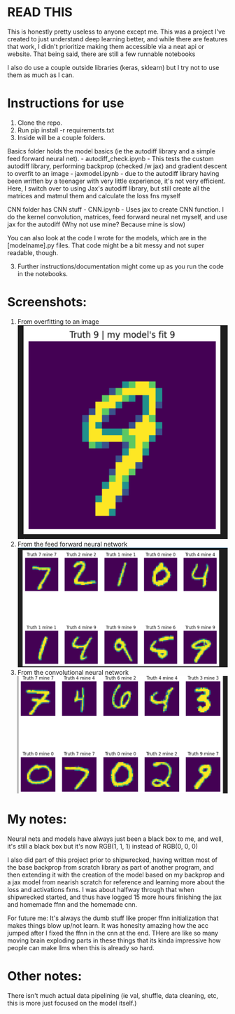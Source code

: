 # READ THIS
This is honestly pretty useless to anyone except me. This was a project I've created to just understand deep learning better, and while there are features that work, I didn't prioritize making them accessible via a neat api or website. That being said, there are still a few runnable notebooks

I also do use a couple outside libraries (keras, sklearn) but I try not to use them as much as I can.

# Instructions for use

1. Clone the repo.
2. Run pip install -r requirements.txt
3. Inside will be a couple folders. 

Basics folder holds the model basics (ie the autodiff library and a simple feed forward neural net).
    - autodiff_check.ipynb
        - This tests the custom autodiff library, performing backprop (checked /w jax) and gradient descent to overfit to an image
    - jaxmodel.ipynb
        - due to the autodiff library having been written by a teenager with very little experience, it's not very efficient. Here, I switch over to using Jax's autodiff library, but still create all the matrices and matmul them and calculate the loss fns myself

CNN folder has CNN stuff
    - CNN.ipynb
        - Uses jax to create CNN function. I do the kernel convolution, matrices, feed forward neural net myself, and use jax for the autodiff (Why not use mine? Because mine is slow)

You can also look at the code I wrote for the models, which are in the \[modelname\].py files. That code might be a bit messy and not super readable, though.

3. Further instructions/documentation might come up as you run the code in the notebooks.

# Screenshots:
1. From overfitting to an image
![alt text](image-1.png)
2. From the feed forward neural network
![alt text](image.png) 
3. From the convolutional neural network
![alt text](image-2.png)

# My notes:
Neural nets and models have always just been a black box to me, and well, it's still a black box but it's now RGB(1, 1, 1) instead of RGB(0, 0, 0)

I also did part of this project prior to shipwrecked, having written most of the base backprop from scratch library as part of another program, and then extending it with the creation of the model based on my backprop and a jax model from nearish scratch for reference and learning more about the loss and activations fxns. I was about halfway through that when shipwrecked started, and thus have logged 15 more hours finishing the jax and homemade ffnn and the homemade cnn.

For future me: 
It's always the dumb stuff like proper ffnn initialization that makes things blow up/not learn. It was honeslty amazing how the acc jumped after I fixed the ffnn in the cnn at the end. THere are like so many moving brain exploding parts in these things that its kinda impressive how people can make llms when this is already so hard.

# Other notes:
There isn't much actual data pipelining (ie val, shuffle, data cleaning, etc, this is more just focused on the model itself.)

